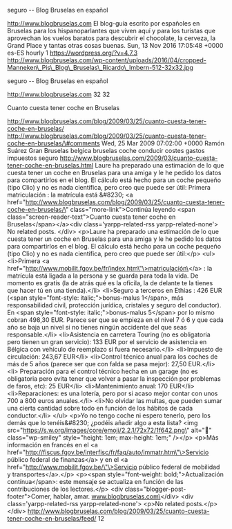 seguro -- Blog Bruselas en español

http://www.blogbruselas.com El blog-guía escrito por españoles en
Bruselas para los hispanoparlantes que viven aquí y para los turistas
que aprovechan los vuelos baratos para descubrir el chocolate, la
cerveza, la Grand Place y tantas otras cosas buenas. Sun, 13 Nov 2016
17:05:48 +0000 es-ES hourly 1 https://wordpress.org/?v=4.7.3
http://www.blogbruselas.com/wp-content/uploads/2016/04/cropped-Manneken\_Pis\_Blog\_Bruselas\_Ricardo\_Imbern-512-32x32.jpg

seguro -- Blog Bruselas en español

http://www.blogbruselas.com 32 32

Cuanto cuesta tener coche en Bruselas

http://www.blogbruselas.com/blog/2009/03/25/cuanto-cuesta-tener-coche-en-bruselas/
http://www.blogbruselas.com/blog/2009/03/25/cuanto-cuesta-tener-coche-en-bruselas/\#comments
Wed, 25 Mar 2009 07:02:00 +0000 Ramón Suárez Gran Bruselas belgica
bruselas coche conducir costes gastos impuestos seguro
http://www.blogbruselas.com/2009/03/cuanto-cuesta-tener-coche-en-bruselas.html
Laure ha preparado una estimación de lo que cuesta tener un coche en
Bruselas para una amiga y le he pedido los datos para compartirlos en el
blog. El cálculo está hecho para un coche pequeño (tipo Clio) y no es
nada científica, pero creo que puede ser útil: Primera matriculación :
la matrícula está &\#8230; \<a
href=\"http://www.blogbruselas.com/blog/2009/03/25/cuanto-cuesta-tener-coche-en-bruselas/\"
class=\"more-link\"\>Continúa leyendo \<span
class=\"screen-reader-text\"\>Cuanto cuesta tener coche en
Bruselas\</span\>\</a\>\<div class=\'yarpp-related-rss
yarpp-related-none\'\> No related posts. \</div\> \<p\>Laure ha
preparado una estimación de lo que cuesta tener un coche en Bruselas
para una amiga y le he pedido los datos para compartirlos en el blog. El
cálculo está hecho para un coche pequeño (tipo Clio) y no es nada
científica, pero creo que puede ser útil:\</p\> \<ul\> \<li\>Primera \<a
href=\"http://www.mobilit.fgov.be/fr/index.htm\"\>matriculación\</a\> :
la matrícula está ligada a la persona y se guarda para toda la vida. De
momento es gratis (la de atrás qué es la oficila, la de delante te la
tienes que hacer tú en una tienda).\</li\> \<li\>Seguro a terceros en
Ethias : 426 EUR (\<span style=\"font-style: italic;\"\>bonus-malus
1\</span\>, más responsabilidad civil, protección jurídica, cristales y
seguro del conductor). En \<span style=\"font-style:
italic;\"\>bonus-malus 5\</span\> por lo mismo cobran 498,30 EUR. Parece
ser que se empieza en el nivel 7 ó 6 y que cada año se baja un nivel si
no tienes ningún accidente del que seas responsable.\</li\>
\<li\>Asistencia en carretera Touring (no es obligatoria pero tienen un
gran servicio): 133 EUR por el servicio de asistencia en Bélgica con
vehículo de reemplazo si fuera necesario.\</li\> \<li\>Impuesto de
circulación: 243,67 EUR\</li\> \<li\>Control técnico anual para los
coches de más de 5 años (parece ser que con falda se pasa mejor): 27,50
EUR.\</li\> \<li\> Preparación para el control técnico hecha en un
garage (no es obligatoria pero evita tener que volver a pasar la
inspección por problemas de faros, etc): 25 EUR\</li\>
\<li\>Mantenimiento anual: 170 EUR\</li\> \<li\>Reparaciones: es una
lotería, pero por si acaso mejor contar con unos 700 a 800 euros
anuales.\</li\> \<li\>No olvidar las multas, que pueden sumar una cierta
cantidad sobre todo en función de los hábitos de cada conductor.\</li\>
\</ul\> \<p\>Yo no tengo coche ni espero tenerlo, pero los demás que lo
tenéis&\#8230; ¿podéis añadir algo a esta lista? \<img
src=\"https://s.w.org/images/core/emoji/2.2.1/72x72/1f642.png\"
alt=\"🙂\" class=\"wp-smiley\" style=\"height: 1em; max-height: 1em;\"
/\>\</p\> \<p\>Más información en francés en el \<a
href=\"http://fiscus.fgov.be/interfisc/fr/faq/auto/immatr.htm\"\>Servicio
público federal de finanzas\</a\> y en el \<a
href=\"http://www.mobilit.fgov.be/\"\>Servicio público federal de
mobilidad y transportes\</a\>.\</p\> \<p\>\<span style=\"font-weight:
bold;\"\>Actualización contínua\</span\>: este mensaje se actualiza en
función de las contribuciones de los lectores.\</p\> \<div
class=\"blogger-post-footer\"\>Comer, hablar, amar.
www.blogbruselas.com\</div\> \<div class=\'yarpp-related-rss
yarpp-related-none\'\> \<p\>No related posts.\</p\> \</div\>
http://www.blogbruselas.com/blog/2009/03/25/cuanto-cuesta-tener-coche-en-bruselas/feed/
12
